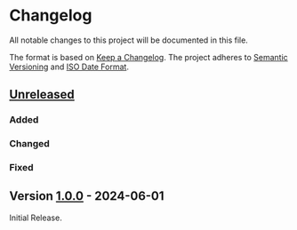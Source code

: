 # Changelog

All notable changes to this project will be documented in this file.

The format is based on [Keep a Changelog](https://keepachangelog.com/en/1.0.0/).
The project adheres to [Semantic Versioning](https://semver.org/spec/v2.0.0.html)
and [ISO Date Format](https://www.iso.org/iso-8601-date-and-time-format.html).

## [Unreleased]

### Added 

### Changed

### Fixed


## Version [1.0.0] - 2024-06-01

Initial Release.


[Unreleased]: https://github.com/abapPM/abapPM/compare/1.0.0...main
[1.0.0]: https://github.com/abapPM/abapPM/releases/tag/1.0.0
